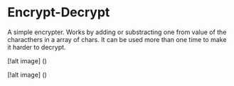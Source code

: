 # Encrypt-Decrypt

A simple encrypter. Works by adding or substracting one
from value of the characthers in a array of chars.
It can be used more than one time to make it harder to decrypt.

[!alt image] ()

[!alt image] ()

